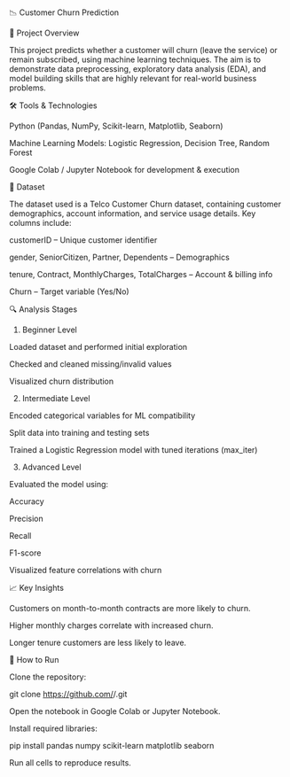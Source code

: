 📉 Customer Churn Prediction

📌 Project Overview

This project predicts whether a customer will churn (leave the service) or remain subscribed, using machine learning techniques.
The aim is to demonstrate data preprocessing, exploratory data analysis (EDA), and model building skills that are highly relevant for real-world business problems.

🛠️ Tools & Technologies

Python (Pandas, NumPy, Scikit-learn, Matplotlib, Seaborn)

Machine Learning Models: Logistic Regression, Decision Tree, Random Forest

Google Colab / Jupyter Notebook for development & execution

📂 Dataset

The dataset used is a Telco Customer Churn dataset, containing customer demographics, account information, and service usage details.
Key columns include:

customerID – Unique customer identifier

gender, SeniorCitizen, Partner, Dependents – Demographics

tenure, Contract, MonthlyCharges, TotalCharges – Account & billing info

Churn – Target variable (Yes/No)

🔍 Analysis Stages
1. Beginner Level

Loaded dataset and performed initial exploration

Checked and cleaned missing/invalid values

Visualized churn distribution

2. Intermediate Level

Encoded categorical variables for ML compatibility

Split data into training and testing sets

Trained a Logistic Regression model with tuned iterations (max_iter)

3. Advanced Level

Evaluated the model using:

Accuracy

Precision

Recall

F1-score

Visualized feature correlations with churn

📈 Key Insights

Customers on month-to-month contracts are more likely to churn.

Higher monthly charges correlate with increased churn.

Longer tenure customers are less likely to leave.


🚀 How to Run

Clone the repository:

git clone https://github.com/<your-username>/<repo-name>.git


Open the notebook in Google Colab or Jupyter Notebook.

Install required libraries:

pip install pandas numpy scikit-learn matplotlib seaborn


Run all cells to reproduce results.
